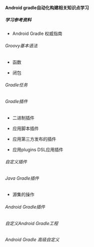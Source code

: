 #### Android gradle自动化构建相关知识点学习

##### 学习参考资料
* Android Gradle 权威指南

###### Groovy基本语法
* 函数

* 闭包

###### Gradle任务

###### Gradle插件
* 二进制插件

* 应用脚本插件

* 应用第三方发布的插件

* 应用plugins DSL应用插件

###### 自定义插件


###### Java Gradle插件

* 源集的操作


###### Android Gradle插件

###### 自定义Android Gradle工程


###### Android Gradle 高级自定义